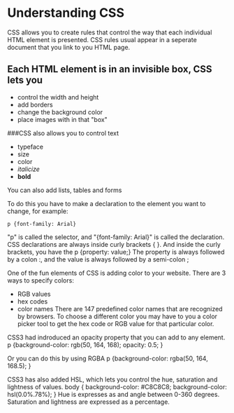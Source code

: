 # Understanding CSS

CSS allows you to create rules that control the way that each individual HTML element is presented.
CSS rules usual appear in a seperate document that you link to you HTML page.

## Each HTML element is in an invisible box, CSS lets you
- control the width and height
- add borders
- change the background color
- place images with in that "box"

###CSS also allows you to control text
- typeface
- size
- color
- *italicize*
- **bold**

You can also add lists, tables and forms

To do this you have to make a declaration to the element you want to change, for example:

    p {font-family: Arial}

"p" is called the selector, and "{font-family: Arial}" is called the declaration.
CSS declarations are always inside curly brackets { }.  And inside the curly brackets, you have the 
    p {property: value;}
The property is always followed by a colon :, and the value is always followed by a semi-colon ;

One of the fun elements of CSS is adding color to your website. 
There are 3 ways to specify colors:
- RGB values
- hex codes
- color names 
There are 147 predefined color names that are recognized by browsers.  To choose a different color you may have to you a color picker tool to get the hex code or RGB value for that particular color.

CSS3 had indroduced an opacity property that you can add to any element.  
    p {background-color: 
        rgb(50, 164, 168);
        opacity: 0.5;
        }
        
Or you can do this by using RGBA 
    p {background-color: 
        rgba(50, 164, 168.5);
        }

CSS3 has also added HSL, which lets you control the hue, saturation and lightness of values.
    body {
        background-color: #C8C8C8;
        background-color: hsl(0.0%.78%);
    }
Hue is expresses as and angle between 0-360 degrees.  Saturation and lightness are expressed as a percentage.